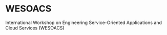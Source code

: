 # WESOACS
International Workshop on Engineering Service-Oriented Applications and Cloud Services (WESOACS)
